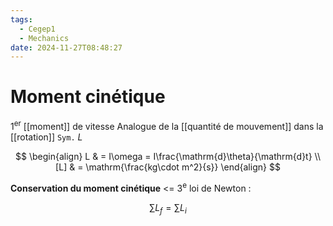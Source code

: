 ```yaml
---
tags:
  - Cegep1
  - Mechanics
date: 2024-11-27T08:48:27
---
```


# Moment cinétique

1<sup>er</sup> [[moment]] de vitesse
Analogue de la [[quantité de mouvement]] dans la [[rotation]]
`Sym.` $L$

$$
\begin{align}
L & = I\omega = I\frac{\mathrm{d}\theta}{\mathrm{d}t} \\
[L] & = \mathrm{\frac{kg\cdot m^2}{s}}
\end{align}
$$

**Conservation du moment cinétique** <= 3<sup>e</sup> loi de Newton :

$$
\sum L_f = \sum L_i
$$